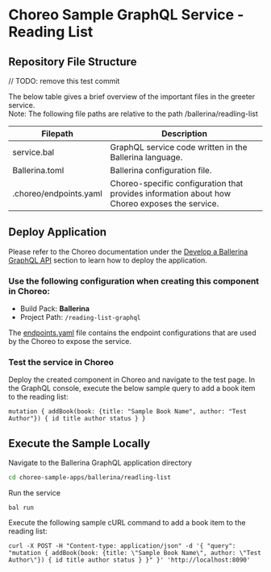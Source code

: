 # Choreo Sample GraphQL Service - Reading List

## Repository File Structure

// TODO: remove this test commit

The below table gives a brief overview of the important files in the greeter service.\
Note: The following file paths are relative to the path /ballerina/readling-list

| Filepath               | Description                                                                                   |
| ---------------------- | --------------------------------------------------------------------------------------------- |
| service.bal            | GraphQL service code written in the Ballerina language.                                       |
| Ballerina.toml         | Ballerina configuration file.                                                                 |
| .choreo/endpoints.yaml | Choreo-specific configuration that provides information about how Choreo exposes the service. |

## Deploy Application

Please refer to the Choreo documentation under the [Develop a Ballerina GraphQL API](https://wso2.com/choreo/docs/develop-components/develop-services/develop-a-ballerina-graphql-api/) section to learn how to deploy the application.

### Use the following configuration when creating this component in Choreo:

- Build Pack: **Ballerina**
- Project Path: `/reading-list-graphql`

The [endpoints.yaml](.choreo/endpoints.yaml) file contains the endpoint configurations that are used by the Choreo to expose the service.

### Test the service in Choreo

Deploy the created component in Choreo and navigate to the test page. In the GraphQL console, execute the below sample query to add a book item to the reading list:

```
mutation { addBook(book: {title: "Sample Book Name", author: "Test Author"}) { id title author status } }
```

## Execute the Sample Locally

Navigate to the Ballerina GraphQL application directory

```bash
cd choreo-sample-apps/ballerina/readling-list
```

Run the service

```shell
bal run
```

Execute the following sample cURL command to add a book item to the reading list:

```shell
curl -X POST -H "Content-type: application/json" -d '{ "query": "mutation { addBook(book: {title: \"Sample Book Name\", author: \"Test Author\"}) { id title author status } }" }' 'http://localhost:8090'
```
